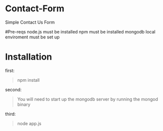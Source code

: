 # Contact-Form
Simple Contact Us Form 

#Pre-reqs
node.js must be installed
npm must be installed
mongodb local enviroment must be set up

# Installation
first:
> npm install

second: 
> You will need to start up the mongodb server by running the mongod binary

third:
> node app.js

